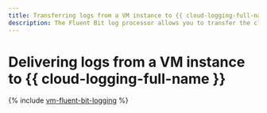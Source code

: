 ```yaml
---
title: Transferring logs from a VM instance to {{ cloud-logging-full-name }}
description: The Fluent Bit log processor allows you to transfer the cluster logs from VM instances to {{ cloud-logging-full-name }}. The Fluent Bit plugin for {{ cloud-logging-full-name }} module is used to transfer logs.
---
```


# Delivering logs from a VM instance to {{ cloud-logging-full-name }}

{% include [vm-fluent-bit-logging](../../_tutorials/security/vm-fluent-bit-logging.md) %}